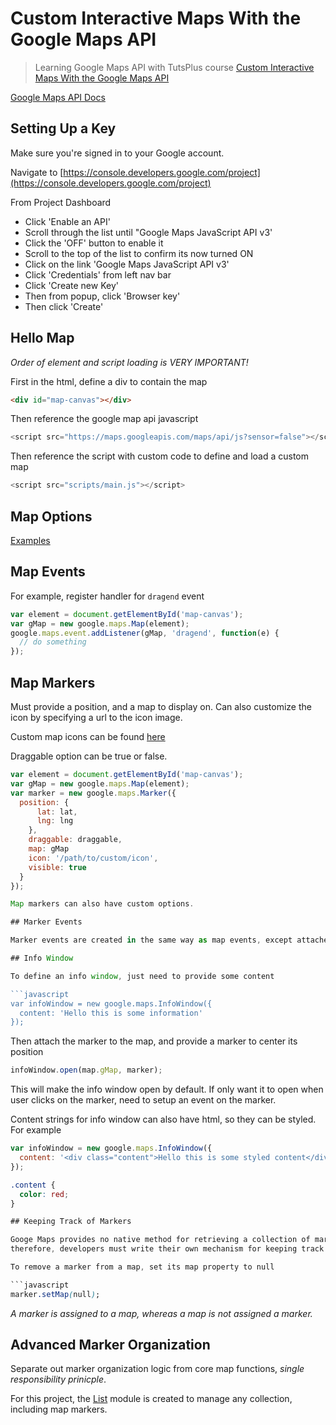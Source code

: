 # Custom Interactive Maps With the Google Maps API

> Learning Google Maps API with TutsPlus course [Custom Interactive Maps With the Google Maps API](https://courses.tutsplus.com/courses/custom-interactive-maps-with-the-google-maps-api)

[Google Maps API Docs](https://developers.google.com/maps/documentation/javascript/tutorial)

## Setting Up a Key

Make sure you're signed in to your Google account.

Navigate to [https://console.developers.google.com/project](https://console.developers.google.com/project)

From Project Dashboard

* Click 'Enable an API'
* Scroll through the list until "Google Maps JavaScript API v3'
* Click the 'OFF' button to enable it
* Scroll to the top of the list to confirm its now turned ON
* Click on the link 'Google Maps JavaScript API v3'
* Click 'Credentials' from left nav bar
* Click 'Create new Key'
* Then from popup, click 'Browser key'
* Then click 'Create'

## Hello Map

_Order of element and script loading is VERY IMPORTANT!_

First in the html, define a div to contain the map

  ```html
  <div id="map-canvas"></div>
  ```

Then reference the google map api javascript

  ```javascript
  <script src="https://maps.googleapis.com/maps/api/js?sensor=false"></script>
  ```

Then reference the script with custom code to define and load a custom map

  ```javascript
  <script src="scripts/main.js"></script>
  ```

## Map Options

[Examples](app/scripts/map-options.js)

## Map Events

For example, register handler for `dragend` event

  ```javascript
  var element = document.getElementById('map-canvas');
  var gMap = new google.maps.Map(element);
  google.maps.event.addListener(gMap, 'dragend', function(e) {
    // do something
  });
  ```

## Map Markers

Must provide a position, and a map to display on. Can also customize the icon by specifying a url to the icon image.

Custom map icons can be found [here](http://mapicons.nicolasmollet.com/)

Draggable option can be true or false.

  ```javascript
  var element = document.getElementById('map-canvas');
  var gMap = new google.maps.Map(element);
  var marker = new google.maps.Marker({
    position: {
        lat: lat,
        lng: lng
      },
      draggable: draggable,
      map: gMap
      icon: '/path/to/custom/icon',
      visible: true
    }
  });

Map markers can also have custom options.

## Marker Events

Marker events are created in the same way as map events, except attached to the marker object rather than the map object.

## Info Window

To define an info window, just need to provide some content

  ```javascript
  var infoWindow = new google.maps.InfoWindow({
    content: 'Hello this is some information'
  });
  ```

Then attach the marker to the map, and provide a marker to center its position

  ```javascript
  infoWindow.open(map.gMap, marker);
  ```

This will make the info window open by default.
If only want it to open when user clicks on the marker, need to setup an event on the marker.

Content strings for info window can also have html, so they can be styled. For example

  ```javascript
  var infoWindow = new google.maps.InfoWindow({
    content: '<div class="content">Hello this is some styled content</div>'
  });
  ```

  ```css
  .content {
    color: red;
  }

## Keeping Track of Markers

Googe Maps provides no native method for retrieving a collection of markers currently defined on the map,
therefore, developers must write their own mechanism for keeping track of markers.

To remove a marker from a map, set its map property to null

  ```javascript
  marker.setMap(null);
  ```

_A marker is assigned to a map, whereas a map is not assigned a marker._

## Advanced Marker Organization

Separate out marker organization logic from core map functions, _single responsibility prinicple_.

For this project, the [List](app/scripts/List.js) module is created to manage any collection, including map markers.